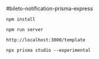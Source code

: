 #bileto-notification-prisma-express

```shell
npm install

npm run server
```

`http://localhost:3000/template`

```shell
npx prisma studio --experimental
``` 
